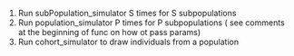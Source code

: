 1. Run subPopulation_simulator S times for S subpopulations
2. Run population_simulator P times for P subpopulations ( see comments at the beginning of func on how ot pass params)
3. Run cohort_simulator to draw individuals from a population
